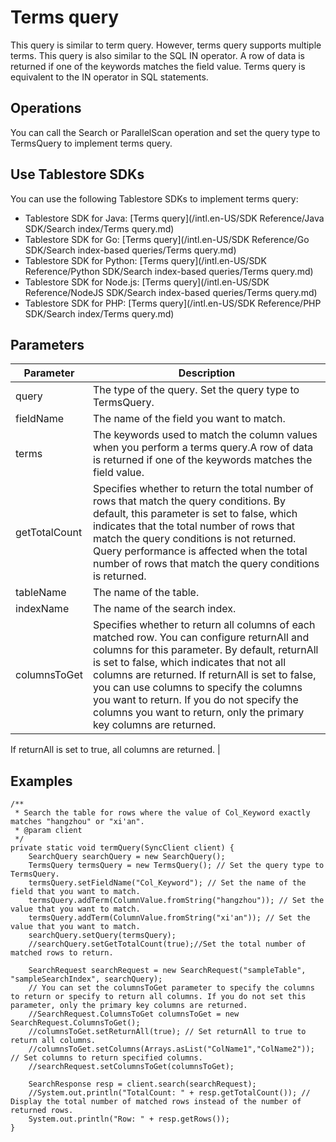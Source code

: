 # Terms query

This query is similar to term query. However, terms query supports multiple terms. This query is also similar to the SQL IN operator. A row of data is returned if one of the keywords matches the field value. Terms query is equivalent to the IN operator in SQL statements.

## Operations

You can call the Search or ParallelScan operation and set the query type to TermsQuery to implement terms query.

## Use Tablestore SDKs

You can use the following Tablestore SDKs to implement terms query:

-   Tablestore SDK for Java: [Terms query](/intl.en-US/SDK Reference/Java SDK/Search index/Terms query.md)
-   Tablestore SDK for Go: [Terms query](/intl.en-US/SDK Reference/Go SDK/Search index-based queries/Terms query.md)
-   Tablestore SDK for Python: [Terms query](/intl.en-US/SDK Reference/Python SDK/Search index-based queries/Terms query.md)
-   Tablestore SDK for Node.js: [Terms query](/intl.en-US/SDK Reference/NodeJS SDK/Search index-based queries/Terms query.md)
-   Tablestore SDK for PHP: [Terms query](/intl.en-US/SDK Reference/PHP SDK/Search index/Terms query.md)

## Parameters

|Parameter|Description|
|---------|-----------|
|query|The type of the query. Set the query type to TermsQuery.|
|fieldName|The name of the field you want to match.|
|terms|The keywords used to match the column values when you perform a terms query.A row of data is returned if one of the keywords matches the field value. |
|getTotalCount|Specifies whether to return the total number of rows that match the query conditions. By default, this parameter is set to false, which indicates that the total number of rows that match the query conditions is not returned. Query performance is affected when the total number of rows that match the query conditions is returned. |
|tableName|The name of the table.|
|indexName|The name of the search index.|
|columnsToGet|Specifies whether to return all columns of each matched row. You can configure returnAll and columns for this parameter. By default, returnAll is set to false, which indicates that not all columns are returned. If returnAll is set to false, you can use columns to specify the columns you want to return. If you do not specify the columns you want to return, only the primary key columns are returned.

If returnAll is set to true, all columns are returned. |

## Examples

```
/**
 * Search the table for rows where the value of Col_Keyword exactly matches "hangzhou" or "xi'an".
 * @param client
 */
private static void termQuery(SyncClient client) {
    SearchQuery searchQuery = new SearchQuery();
    TermsQuery termsQuery = new TermsQuery(); // Set the query type to TermsQuery.
    termsQuery.setFieldName("Col_Keyword"); // Set the name of the field that you want to match.
    termsQuery.addTerm(ColumnValue.fromString("hangzhou")); // Set the value that you want to match.
    termsQuery.addTerm(ColumnValue.fromString("xi'an")); // Set the value that you want to match.
    searchQuery.setQuery(termsQuery);
    //searchQuery.setGetTotalCount(true);//Set the total number of matched rows to return.

    SearchRequest searchRequest = new SearchRequest("sampleTable", "sampleSearchIndex", searchQuery);
    // You can set the columnsToGet parameter to specify the columns to return or specify to return all columns. If you do not set this parameter, only the primary key columns are returned.
    //SearchRequest.ColumnsToGet columnsToGet = new SearchRequest.ColumnsToGet();
    //columnsToGet.setReturnAll(true); // Set returnAll to true to return all columns.
    //columnsToGet.setColumns(Arrays.asList("ColName1","ColName2")); // Set columns to return specified columns.
    //searchRequest.setColumnsToGet(columnsToGet);

    SearchResponse resp = client.search(searchRequest);
    //System.out.println("TotalCount: " + resp.getTotalCount()); // Display the total number of matched rows instead of the number of returned rows.
    System.out.println("Row: " + resp.getRows());
}
```

